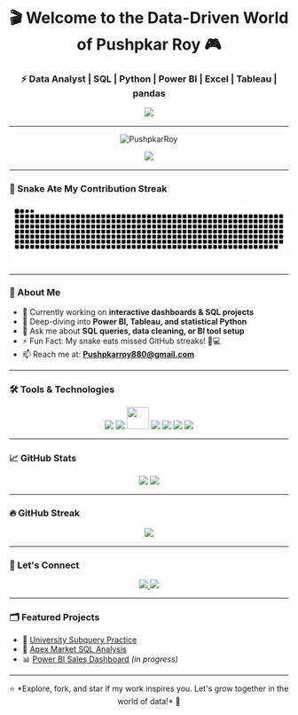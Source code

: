 <h1 align="center">🎬 Welcome to the Data-Driven World of Pushpkar Roy 🎮</h1>
<h3 align="center">⚡ Data Analyst | SQL | Python | Power BI | Excel | Tableau | pandas</h3>

<p align="center">
  <img src="https://readme-typing-svg.demolab.com?font=Fira+Code&size=22&pause=1000&center=true&width=435&lines=Daily+SQL+Practice+%F0%9F%93%9A;Python+Scripts+Never+Sleep+%F0%9F%94%A5;Power+BI+Dashboards+In+Progress+%F0%9F%93%8A;Data+Cleaning+With+pandas+%F0%9F%A7%90;Data+Never+Lies+%E2%9C%85"/>
</p>

---

<p align="center">
  <img src="https://komarev.com/ghpvc/?username=PushpkarRoy&label=Profile%20views&color=0e75b6&style=flat" alt="PushpkarRoy" />
</p>

<p align="center">
  <img src="https://github-profile-trophy.vercel.app/?username=PushpkarRoy&theme=gruvbox&no-bg=true&margin-w=10" />
</p>

---

### 🐍 Snake Ate My Contribution Streak
<p align="center">
  <img src="https://raw.githubusercontent.com/Platane/snk/output/github-contribution-grid-snake.svg" alt="snake game" />
</p>

---

### 🧠 About Me

- 🔭 Currently working on **interactive dashboards & SQL projects**
- 🌱 Deep-diving into **Power BI, Tableau, and statistical Python**
- 💬 Ask me about **SQL queries, data cleaning, or BI tool setup**
- ⚡ Fun Fact: My snake eats missed GitHub streaks! 🐍💻
- 📫 Reach me at: **Pushpkarroy880@gmail.com**

---

### 🛠️ Tools & Technologies

<p align="center">
  <img src="https://img.icons8.com/color/48/000000/python.png"/>
  <img src="https://img.icons8.com/fluency/48/sql.png"/>
  <img src="https://cdn.jsdelivr.net/gh/devicons/devicon/icons/pandas/pandas-original.svg" width="40" height="40"/>
  <img src="https://img.icons8.com/color/48/microsoft-excel-2019--v1.png"/>
  <img src="https://img.icons8.com/color/48/power-bi.png"/>
  <img src="https://img.icons8.com/color/48/tableau-software.png"/>
  <img src="https://img.icons8.com/ios-filled/50/github.png"/>
</p>

---

### 📈 GitHub Stats

<p align="center">
  <img src="https://github-readme-stats.vercel.app/api?username=PushpkarRoy&show_icons=true&theme=radical" height="150"/>
  <img src="https://github-readme-stats.vercel.app/api/top-langs/?username=PushpkarRoy&layout=compact&theme=radical" height="150"/>
</p>

---

### 🔥 GitHub Streak

<p align="center">
  <img src="https://github-readme-streak-stats.herokuapp.com/?user=PushpkarRoy&theme=tokyonight"/>
</p>

---

### 🎯 Let's Connect

<p align="center">
  <a href="https://www.linkedin.com/in/yourlinkedin" target="_blank">
    <img src="https://img.icons8.com/color/48/linkedin.png"/>
  </a>
  <a href="mailto:Pushpkarroy880@gmail.com" target="_blank">
    <img src="https://img.icons8.com/color/48/gmail--v1.png"/>
  </a>
</p>

---

### 🗂️ Featured Projects

- 🎯 [University Subquery Practice](https://github.com/PushpkarRoy/SQL-Subquery-Practice-UniversityDB)
- 🛒 [Apex Market SQL Analysis](https://github.com/PushpkarRoy/Apex-Market-SQL)
- 📊 [Power BI Sales Dashboard](https://github.com/PushpkarRoy/PowerBI-SalesDashboard) *(in progress)*

---

<p align="center">
  ⭐ *Explore, fork, and star if my work inspires you. Let's grow together in the world of data!* 🚀
</p>
